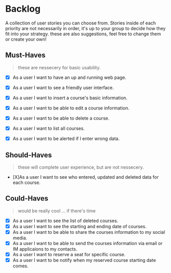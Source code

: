 # Backlog

A collection of user stories you can choose from. Stories inside of each priority are not necessarily in order, it's up to your group to decide how they fit into your strategy. these are also suggestions, feel free to change them or create your own!

## Must-Haves

>these are nessecery for basic usability.

- [X] As a user I want to have an up and running web page.
- [X] As a user I want to see a friendly user interface.
- [X] As a user I want to insert a course's basic information.
- [X] As a user I want to be able to edit a course information.
- [X] As a user I want to be able to delete a course.
- [X] As a user I want to list all courses.
- [X] As a user I want to be alerted if I enter wrong data.


## Should-Haves

> these will complete user experience, but are not nessecery.

- [X]As a user I want to see who entered, updated and deleted data for each course.

## Could-Haves

> would be really cool ... if there's time 

- [X] As a user I want to see the list of deleted courses.
- [X] As a user I want to see the starting and ending date of courses.
- [X] As a user I want to be able to share the courses information to my social media.
- [X] As a user I want to be able to send the courses information via email or IM applicaions to my contacts.
- [X] As a user I want to reserve a seat for specific course.
- [X] As a user I want to be notify when my reserved course starting date comes.